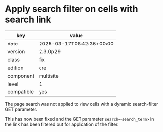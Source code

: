 [//]: # (werk v2)
# Apply search filter on cells with search link

key        | value
---------- | ---
date       | 2025-03-17T08:42:35+00:00
version    | 2.3.0p29
class      | fix
edition    | cre
component  | multisite
level      | 1
compatible | yes

The page search was not applied to view cells with a dynamic search-filter GET parameter.

This has now been fixed and the GET parameter `search=<search_term>` in the link has been filtered out for application of the filter.
